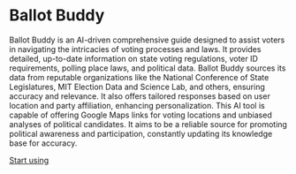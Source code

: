 # Ballot Buddy

Ballot Buddy is an AI-driven comprehensive guide designed to assist voters in navigating the intricacies of voting processes and laws. It provides detailed, up-to-date information on state voting regulations, voter ID requirements, polling place laws, and political data. Ballot Buddy sources its data from reputable organizations like the National Conference of State Legislatures, MIT Election Data and Science Lab, and others, ensuring accuracy and relevance. It also offers tailored responses based on user location and party affiliation, enhancing personalization. This AI tool is capable of offering Google Maps links for voting locations and unbiased analyses of political candidates. It aims to be a reliable source for promoting political awareness and participation, constantly updating its knowledge base for accuracy.

[Start using](https://chat.openai.com/g/g-Pi7f5NK2q)